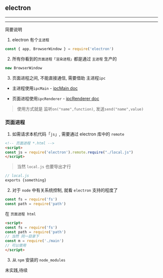 ## electron

---

<!-- START doctoc -->
<!-- END doctoc -->

---

简要说明

1. electron 有个`主进程`

``` js
const { app, BrowserWindow } = require('electron')
```

2. 所有你看到的`页面进程「渲染进程」`都是通过 `主进程` 生产的

``` js
new BrowserWindow
```

3. 页面进程之间, 不能直接通信, 需要借助 主进程`ipc`

- 主进程使用`ipcMain` - [ipcMain doc](https://electronjs.org/docs/api/ipc-main#%E5%8F%91%E9%80%81%E6%B6%88%E6%81%AF)

- 页面进程使用`ipcRenderer` - [ipcRenderer doc](https://electronjs.org/docs/api/ipc-renderer#ipcrenderer)


> 使用方式就是 监听`on("name",function)`, 发送`send("name",value)`


### 页面进程

1. 如需请求本机代码「`js`」, 需要通过 electron 库中的 `remote`

``` html
<!-- 页面进程 *.html -->
<script>
const js = require('electron').remote.require("./local.js")
</script>
```

> 当然 `local.js` 也要导出才行

``` js
// local.js
exports {something}
```

2. 对于 `node` 中有关系统控制, 就看 `electron` 支持的程度了

``` js
const fs = require('fs')
const path = require('path')
```

在 `页面进程 html`

``` html
<script>
const fs = require('fs')
const path = require('path')
// 当然 同一目录下 
const m = require('./main')
// 可以使用
</script>
```

3. 从 `npm` 安装的 `node_modules`

未实践,待续
